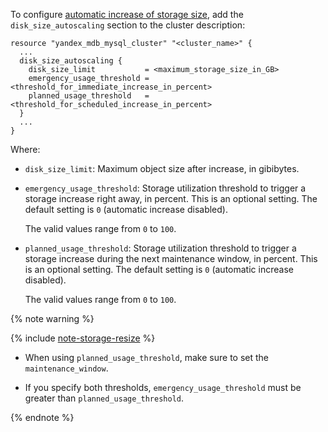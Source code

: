 To configure [automatic increase of storage size](../../../../managed-mysql/concepts/storage.md#disk-size-autoscaling), add the `disk_size_autoscaling` section to the cluster description:

```hcl
resource "yandex_mdb_mysql_cluster" "<cluster_name>" {
  ...
  disk_size_autoscaling {
    disk_size_limit           = <maximum_storage_size_in_GB>
    emergency_usage_threshold = <threshold_for_immediate_increase_in_percent>
    planned_usage_threshold   = <threshold_for_scheduled_increase_in_percent>
  }
  ...
}
```

Where:
         
* `disk_size_limit`: Maximum object size after increase, in gibibytes. 

* `emergency_usage_threshold`: Storage utilization threshold to trigger a storage increase right away, in percent. This is an optional setting. The default setting is `0` (automatic increase disabled).
           
  The valid values range from `0` to `100`.
  
* `planned_usage_threshold`: Storage utilization threshold to trigger a storage increase during the next maintenance window, in percent. This is an optional setting. The default setting is `0` (automatic increase disabled).
           
  The valid values range from `0` to `100`.

{% note warning %}
  
{% include [note-storage-resize](../note-storage-resize.md) %}

* When using `planned_usage_threshold`, make sure to set the `maintenance_window`.
        
* If you specify both thresholds, `emergency_usage_threshold` must be greater than `planned_usage_threshold`.

{% endnote %}